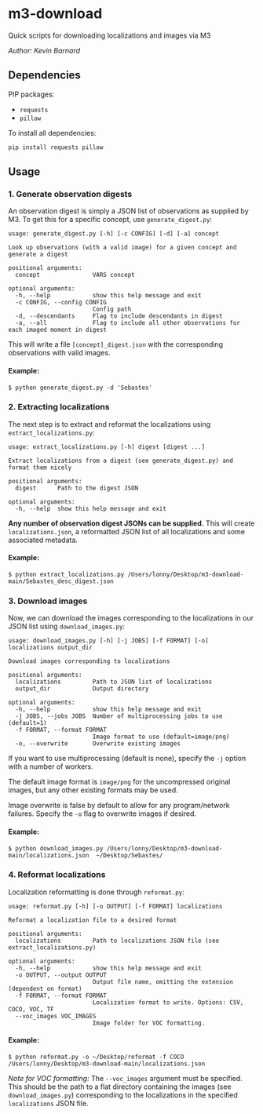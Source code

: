 # m3-download
Quick scripts for downloading localizations and images via M3

_Author: Kevin Barnard_

## Dependencies
PIP packages:
- `requests`
- `pillow`

To install all dependencies:
```bash
pip install requests pillow
```

## Usage

### 1. Generate observation digests
An observation digest is simply a JSON list of observations as supplied by M3. To get this for a specific concept, use `generate_digest.py`:
```
usage: generate_digest.py [-h] [-c CONFIG] [-d] [-a] concept

Look up observations (with a valid image) for a given concept and generate a digest

positional arguments:
  concept               VARS concept

optional arguments:
  -h, --help            show this help message and exit
  -c CONFIG, --config CONFIG
                        Config path
  -d, --descendants     Flag to include descendants in digest
  -a, --all             Flag to include all other observations for each imaged moment in digest
```

This will write a file `[concept]_digest.json` with the corresponding observations with valid images.

#### Example:
```
$ python generate_digest.py -d 'Sebastes'
```

### 2. Extracting localizations
The next step is to extract and reformat the localizations using `extract_localizations.py`:
```
usage: extract_localizations.py [-h] digest [digest ...]

Extract localizations from a digest (see generate_digest.py) and format them nicely

positional arguments:
  digest      Path to the digest JSON

optional arguments:
  -h, --help  show this help message and exit
```

__Any number of observation digest JSONs can be supplied.__ This will create `localizations.json`, a reformatted JSON list of all localizations and some associated metadata.

#### Example:
```
$ python extract_localizations.py /Users/lonny/Desktop/m3-download-main/Sebastes_desc_digest.json
```

### 3. Download images
Now, we can download the images corresponding to the localizations in our JSON list using `download_images.py`:
```
usage: download_images.py [-h] [-j JOBS] [-f FORMAT] [-o] localizations output_dir

Download images corresponding to localizations

positional arguments:
  localizations         Path to JSON list of localizations
  output_dir            Output directory

optional arguments:
  -h, --help            show this help message and exit
  -j JOBS, --jobs JOBS  Number of multiprocessing jobs to use (default=1)
  -f FORMAT, --format FORMAT
                        Image format to use (default=image/png)
  -o, --overwrite       Overwrite existing images
```

If you want to use multiprocessing (default is none), specify the `-j` option with a number of workers.
  
The default image format is `image/png` for the uncompressed original images, but any other existing formats may be used.
  
Image overwrite is false by default to allow for any program/network failures. Specify the `-o` flag to overwrite images if desired.

#### Example:
```
$ python download_images.py /Users/lonny/Desktop/m3-download-main/localizations.json  ~/Desktop/Sebastes/
```

### 4. Reformat localizations
Localization reformatting is done through `reformat.py`:
```
usage: reformat.py [-h] [-o OUTPUT] [-f FORMAT] localizations

Reformat a localization file to a desired format

positional arguments:
  localizations         Path to localizations JSON file (see extract_localizations.py)

optional arguments:
  -h, --help            show this help message and exit
  -o OUTPUT, --output OUTPUT
                        Output file name, omitting the extension (dependent on format)
  -f FORMAT, --format FORMAT
                        Localization format to write. Options: CSV, COCO, VOC, TF
  --voc_images VOC_IMAGES
                        Image folder for VOC formatting.
```

#### Example:
```
$ python reformat.py -o ~/Desktop/reformat -f COCO /Users/lonny/Desktop/m3-download-main/localizations.json
```

_Note for VOC formatting:_ The `--voc_images` argument must be specified. 
This should be the path to a flat directory containing the images (see `download_images.py`) corresponding to the localizations in the specified `localizations` JSON file. 
